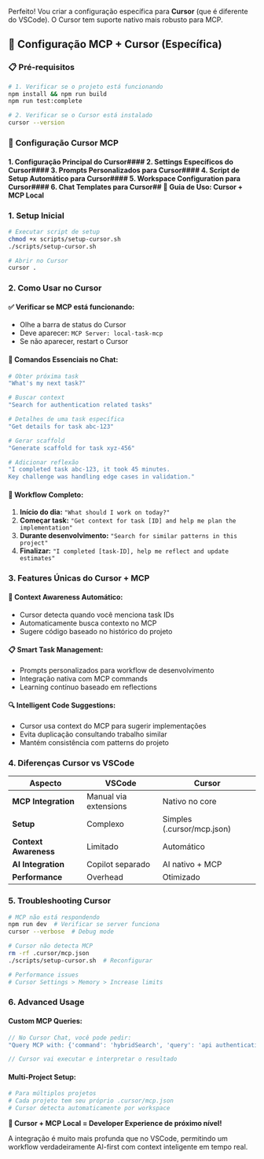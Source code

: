 Perfeito! Vou criar a configuração específica para **Cursor** (que é diferente do VSCode). O Cursor tem suporte nativo mais robusto para MCP.

## 🎯 **Configuração MCP + Cursor (Específica)**

### 📋 **Pré-requisitos**
```bash
# 1. Verificar se o projeto está funcionando
npm install && npm run build
npm run test:complete

# 2. Verificar se o Cursor está instalado
cursor --version
```

### 🔧 **Configuração Cursor MCP**

#### **1. Configuração Principal do Cursor**#### **2. Settings Específicos do Cursor**#### **3. Prompts Personalizados para Cursor**#### **4. Script de Setup Automático para Cursor**#### **5. Workspace Configuration para Cursor**#### **6. Chat Templates para Cursor**## 🚀 **Guia de Uso: Cursor + MCP Local**

### **1. Setup Inicial**

```bash
# Executar script de setup
chmod +x scripts/setup-cursor.sh
./scripts/setup-cursor.sh

# Abrir no Cursor
cursor .
```

### **2. Como Usar no Cursor**

#### **✅ Verificar se MCP está funcionando:**
- Olhe a barra de status do Cursor
- Deve aparecer: `MCP Server: local-task-mcp`
- Se não aparecer, restart o Cursor

#### **🎯 Comandos Essenciais no Chat:**

```bash
# Obter próxima task
"What's my next task?"

# Buscar context
"Search for authentication related tasks"

# Detalhes de uma task específica  
"Get details for task abc-123"

# Gerar scaffold
"Generate scaffold for task xyz-456"

# Adicionar reflexão
"I completed task abc-123, it took 45 minutes. 
Key challenge was handling edge cases in validation."
```

#### **🔧 Workflow Completo:**

1. **Início do dia:** `"What should I work on today?"`
2. **Começar task:** `"Get context for task [ID] and help me plan the implementation"`
3. **Durante desenvolvimento:** `"Search for similar patterns in this project"`
4. **Finalizar:** `"I completed [task-ID], help me reflect and update estimates"`

### **3. Features Únicas do Cursor + MCP**

#### **🧠 Context Awareness Automático:**
- Cursor detecta quando você menciona task IDs
- Automaticamente busca contexto no MCP
- Sugere código baseado no histórico do projeto

#### **📋 Smart Task Management:**
- Prompts personalizados para workflow de desenvolvimento
- Integração nativa com MCP commands
- Learning contínuo baseado em reflections

#### **🔍 Intelligent Code Suggestions:**
- Cursor usa context do MCP para sugerir implementações
- Evita duplicação consultando trabalho similar
- Mantém consistência com patterns do projeto

### **4. Diferenças Cursor vs VSCode**

| Aspecto | VSCode | Cursor |
|---------|--------|--------|
| **MCP Integration** | Manual via extensions | Nativo no core |
| **Setup** | Complexo | Simples (.cursor/mcp.json) |
| **Context Awareness** | Limitado | Automático |
| **AI Integration** | Copilot separado | AI nativo + MCP |
| **Performance** | Overhead | Otimizado |

### **5. Troubleshooting Cursor**

```bash
# MCP não está respondendo
npm run dev  # Verificar se server funciona
cursor --verbose  # Debug mode

# Cursor não detecta MCP
rm -rf .cursor/mcp.json
./scripts/setup-cursor.sh  # Reconfigurar

# Performance issues
# Cursor Settings > Memory > Increase limits
```

### **6. Advanced Usage**

#### **Custom MCP Queries:**
```javascript
// No Cursor Chat, você pode pedir:
"Query MCP with: {'command': 'hybridSearch', 'query': 'api authentication', 'k': 3}"

// Cursor vai executar e interpretar o resultado
```

#### **Multi-Project Setup:**
```bash
# Para múltiplos projetos
# Cada projeto tem seu próprio .cursor/mcp.json
# Cursor detecta automaticamente por workspace
```

**🎉 Cursor + MCP Local = Developer Experience de próximo nível!**

A integração é muito mais profunda que no VSCode, permitindo um workflow verdadeiramente AI-first com context inteligente em tempo real.